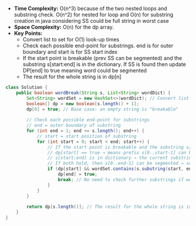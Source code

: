 - **Time Complexity:** O(n^3) because of the two nested loops and substring check. O(n^2) for nested for loop and O(n) for substring creation in java considering SS could be full string in worst case
- **Space Complexity:** O(n) for the dp array.
- **Key Points:**
    - Convert list to set for O(1) look-up times
    - Check each possible end-point for substrings. end is for outer boundary and start is for SS start index
    - If the start point is breakable (prev SS can be segmented) and the substring s[start:end] is in the dictionary. If SS is found then update DP[end] to true meaning word could be segmented
    - The result for the whole string is in dp[n]

```java
class Solution {
    public boolean wordBreak(String s, List<String> wordDict) {
        Set<String> wordSet = new HashSet<>(wordDict); // Convert list to set for O(1) look-up times
        boolean[] dp = new boolean[s.length() + 1];
        dp[0] = true; // Base case: an empty string is "breakable"
        
        // Check each possible end-point for substrings
        // end = outer boundary of substring
        for (int end = 1; end <= s.length(); end++) {
            // start = start position of substring
            for (int start = 0; start < end; start++) {
                // If the start point is breakable and the substring s[start:end] is in the dictionary
                // dp[start] == true → means prefix s[0..start-1] can be segmented.
                // s[start:end] is in dictionary → the current substring is a valid word.
                // If both hold, then s[0..end-1] can be segmented → set dp[end] = true.
                if (dp[start] && wordSet.contains(s.substring(start, end))) {
                    dp[end] = true;
                    break; // No need to check further substrings if we found one that works
                }
            }
        }
        
        return dp[s.length()]; // The result for the whole string is in dp[n]
    }
}
```
